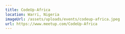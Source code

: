 ```yaml
---
title: CodeUp-Africa
location: Warri, Nigeria
imageUrl: /assets/uploads/events/codeup-africa.jpeg
url: https://www.meetup.com/CodeUp-Africa
---
```

